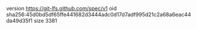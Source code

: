 version https://git-lfs.github.com/spec/v1
oid sha256:45d0bd5df65ffe441682d3444adc0d17d7adf995d21c2a68a6eac44da49d35f1
size 3381
